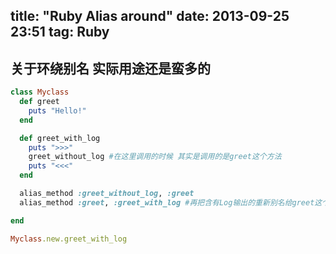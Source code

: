 title: "Ruby Alias around"
date: 2013-09-25 23:51
tag: Ruby
---

## 关于环绕别名 实际用途还是蛮多的

``` ruby 
class Myclass
  def greet
    puts "Hello!"
  end

  def greet_with_log
    puts ">>>"
    greet_without_log #在这里调用的时候 其实是调用的是greet这个方法
    puts "<<<"
  end

  alias_method :greet_without_log, :greet
  alias_method :greet, :greet_with_log #再把含有Log输出的重新别名给greet这个方法

end

Myclass.new.greet_with_log
```
